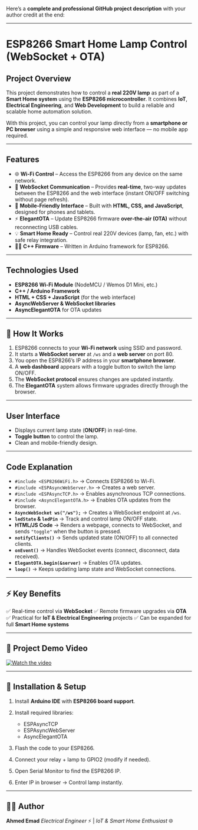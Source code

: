 Here’s a **complete and professional GitHub project description** with your author credit at the end:

---

#  ESP8266 Smart Home Lamp Control (WebSocket + OTA)

## Project Overview

This project demonstrates how to control a **real 220V lamp** as part of a **Smart Home system** using the **ESP8266 microcontroller**.
It combines **IoT**, **Electrical Engineering**, and **Web Development** to build a reliable and scalable home automation solution.

With this project, you can control your lamp directly from a **smartphone or PC browser** using a simple and responsive web interface — no mobile app required.

---

## Features

* 🌐 **Wi-Fi Control** – Access the ESP8266 from any device on the same network.
* 🔄 **WebSocket Communication** – Provides **real-time**, two-way updates between the ESP8266 and the web interface (instant ON/OFF switching without page refresh).
* 📲 **Mobile-Friendly Interface** – Built with **HTML, CSS, and JavaScript**, designed for phones and tablets.
* ⚡ **ElegantOTA** – Update ESP8266 firmware **over-the-air (OTA)** without reconnecting USB cables.
* 💡 **Smart Home Ready** – Control real 220V devices (lamp, fan, etc.) with safe relay integration.
* 👨‍💻 **C++ Firmware** – Written in Arduino framework for ESP8266.

---

## Technologies Used

* **ESP8266 Wi-Fi Module** (NodeMCU / Wemos D1 Mini, etc.)
* **C++ / Arduino Framework**
* **HTML + CSS + JavaScript** (for the web interface)
* **AsyncWebServer & WebSocket libraries**
* **AsyncElegantOTA** for OTA updates

---

## 🚀 How It Works

1. ESP8266 connects to your **Wi-Fi network** using SSID and password.
2. It starts a **WebSocket server** at `/ws` and a **web server** on port 80.
3. You open the ESP8266’s IP address in your **smartphone browser**.
4. A **web dashboard** appears with a toggle button to switch the lamp ON/OFF.
5. The **WebSocket protocol** ensures changes are updated instantly.
6. The **ElegantOTA** system allows firmware upgrades directly through the browser.

---

## User Interface

* Displays current lamp state (**ON/OFF**) in real-time.
* **Toggle button** to control the lamp.
* Clean and mobile-friendly design.

---

## Code Explanation 

* `#include <ESP8266WiFi.h>` → Connects ESP8266 to Wi-Fi.
* `#include <ESPAsyncWebServer.h>` → Creates a web server.
* `#include <ESPAsyncTCP.h>` → Enables asynchronous TCP connections.
* `#include <AsyncElegantOTA.h>` → Enables OTA updates from the browser.
* **`AsyncWebSocket ws("/ws");`** → Creates a WebSocket endpoint at `/ws`.
* **`ledState` & `ledPin`** → Track and control lamp ON/OFF state.
* **HTML/JS Code** → Renders a webpage, connects to WebSocket, and sends `"toggle"` when the button is pressed.
* **`notifyClients()`** → Sends updated state (ON/OFF) to all connected clients.
* **`onEvent()`** → Handles WebSocket events (connect, disconnect, data received).
* **`ElegantOTA.begin(&server)`** → Enables OTA updates.
* **`loop()`** → Keeps updating lamp state and WebSocket connections.

---

## ⚡ Key Benefits

✅ Real-time control via **WebSocket**
✅ Remote firmware upgrades via **OTA**
✅ Practical for **IoT & Electrical Engineering** projects
✅ Can be expanded for full **Smart Home systems**

---

## 🎥 Project Demo Video
[![Watch the video](https://img.youtube.com/vi/https://youtu.be/jlRyVyKFLNQ/maxresdefault.jpg)](https://www.youtube.com/watch?v=https://youtu.be/jlRyVyKFLNQ)


---

## 🔗 Installation & Setup

1. Install **Arduino IDE** with **ESP8266 board support**.
2. Install required libraries:

   * ESPAsyncTCP
   * ESPAsyncWebServer
   * AsyncElegantOTA
3. Flash the code to your ESP8266.
4. Connect your relay + lamp to GPIO2 (modify if needed).
5. Open Serial Monitor to find the ESP8266 IP.
6. Enter IP in browser → Control lamp instantly.

---

## 👨‍💻 Author

**Ahmed Emad**
*Electrical Engineer* ⚡ | *IoT & Smart Home Enthusiast* 🌐
